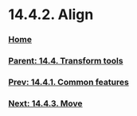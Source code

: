 # 14.4.2. Align

### [Home](./00-home.md)
### [Parent: 14.4. Transform tools](./14-04-00-transform-tools.md)
### [Prev: 14.4.1. Common features](./14-04-01-common-features.md)
### [Next: 14.4.3. Move](./14-04-03-move.md)
